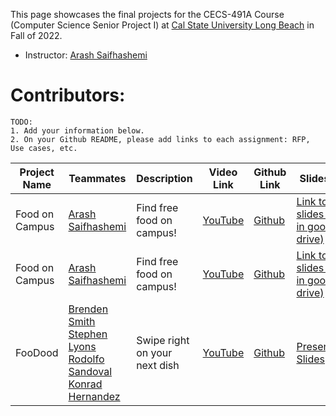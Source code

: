 
This page showcases the final projects for the CECS-491A Course (Computer Science Senior Project I) at [Cal State University Long Beach](https://www.csulb.edu/) in Fall of 2022.

- Instructor: [Arash Saifhashemi](https://www.linkedin.com/in/ourarash/) 

# Contributors:

```
TODO:
1. Add your information below.
2. On your Github README, please add links to each assignment: RFP, Use cases, etc.
```


|Project Name| Teammates | Description |Video Link|Github Link|Slides Link|
| --- | --- | --- | --- | --- | --- |
| Food on Campus | [Arash Saifhashemi](https://www.linkedin.com/in/ourarash/)| Find free food on campus! | [YouTube](https://www.youtube.com/arisaif)|[Github](https://github.com/ourarash) | [Link to slides (e.g. in google drive)](http://myslides)|
| Food on Campus | [Arash Saifhashemi](https://www.linkedin.com/in/ourarash/)| Find free food on campus! | [YouTube](https://www.youtube.com/arisaif)|[Github](https://github.com/ourarash) | [Link to slides (e.g. in google drive)](http://myslides)|
| FooDood | [Brenden Smith](https://www.linkedin.com/in/brenden-s-smith/) [Stephen Lyons](https://www.linkedin.com/in/stephen-lyons/) [Rodolfo Sandoval](https://www.linkedin.com/in/rudyspg) [Konrad Hernandez](https://www.linkedin.com/in/konrad-hernandez)| Swipe right on your next dish | [YouTube](https://www.youtube.com/c/BingBros)|[Github](https://github.com/Brenden-Smith/CECS491) | [Presentation Slides](https://docs.google.com/presentation/d/1oQiz8q5eKTryzq4bqgrvuvIC2BK1OMsx7xgBAQfn1UQ/edit?usp=sharing)|
